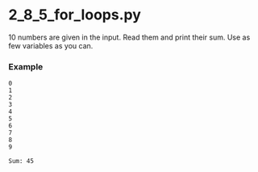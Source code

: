 # 2_8_5_for_loops.py


10 numbers are given in the input. Read them and print their sum. 
Use as few variables as you can.

### Example
```text
0
1
2
3
4
5
6
7
8
9

Sum: 45

```
